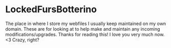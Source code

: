 # LockedFursBotterino
The place in where I store my webfiles I usually keep maintained on my own domain. These are for looking at to help make and maintain any incoming modifications/upgrades. Thanks for reading this! I love you very much now. &lt;3 Crazy, right?
